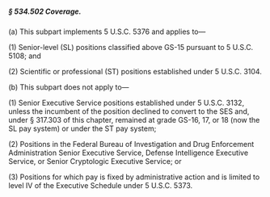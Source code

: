##### § 534.502 Coverage. #####

(a) This subpart implements 5 U.S.C. 5376 and applies to—

(1) Senior-level (SL) positions classified above GS-15 pursuant to 5 U.S.C. 5108; and

(2) Scientific or professional (ST) positions established under 5 U.S.C. 3104.

(b) This subpart does not apply to—

(1) Senior Executive Service positions established under 5 U.S.C. 3132, unless the incumbent of the position declined to convert to the SES and, under § 317.303 of this chapter, remained at grade GS-16, 17, or 18 (now the SL pay system) or under the ST pay system;

(2) Positions in the Federal Bureau of Investigation and Drug Enforcement Administration Senior Executive Service, Defense Intelligence Executive Service, or Senior Cryptologic Executive Service; or

(3) Positions for which pay is fixed by administrative action and is limited to level IV of the Executive Schedule under 5 U.S.C. 5373.